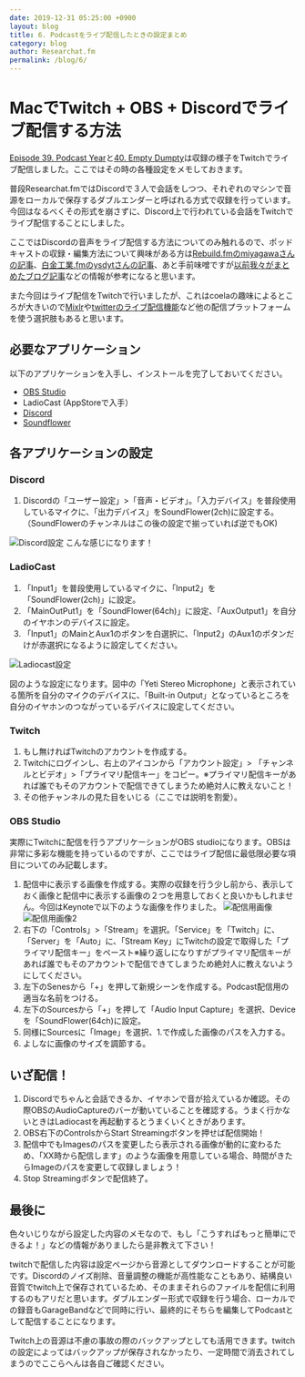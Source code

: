 ```yaml
---
date: 2019-12-31 05:25:00 +0900
layout: blog
title: 6. Podcastをライブ配信したときの設定まとめ
category: blog
author: Researchat.fm
permalink: /blog/6/
---
```


# MacでTwitch + OBS + Discordでライブ配信する方法

[Episode 39. Podcast Year](https://researchat.fm/episode/39)と[40. Empty Dumpty](https://researchat.fm/episode/40)は収録の様子をTwitchでライブ配信しました。ここではその時の各種設定をメモしておきます。

普段Researchat.fmではDiscordで３人で会話をしつつ、それぞれのマシンで音源をローカルで保存するダブルエンダーと呼ばれる方式で収録を行っています。今回はなるべくその形式を崩さずに、Discord上で行われている会話をTwitchでライブ配信することにしました。

ここではDiscordの音声をライブ配信する方法についてのみ触れるので、ポッドキャストの収録・編集方法について興味がある方は[Rebuild.fmのmiyagawaさんの記事](https://weblog.bulknews.net/podcasting-guide-2017-2e88531a367d)、[白金工業.fmのysdytさんの記事](https://weblog.bulknews.net/podcasting-guide-2017-2e88531a367d0)、あと手前味噌ですが[以前我々がまとめたブログ記事](https://researchat.fm/blog/2/)などの情報が参考になると思います。

また今回はライブ配信をTwitchで行いましたが、これはcoelaの趣味によるところが大きいので[Mixlr](http://mixlr.com/)や[twitterのライブ配信機能](https://help.twitter.com/ja/using-twitter/twitter-live)など他の配信プラットフォームを使う選択肢もあると思います。

## 必要なアプリケーション
以下のアプリケーションを入手し、インストールを完了しておいてください。

- [OBS Studio](https://obsproject.com/ja)
- LadioCast (AppStoreで入手）
- [Discord](https://discordapp.com/)
- [Soundflower](https://github.com/mattingalls/Soundflower)


## 各アプリケーションの設定

### Discord
1. Discordの「ユーザー設定」>「音声・ビデオ」。「入力デバイス」を普段使用しているマイクに、「出力デバイス」をSoundFlower(2ch)に設定する。（SoundFlowerのチャンネルはこの後の設定で揃っていれば逆でもOK)

![Discord設定](/images/blog/discord.png)
こんな感じになります！

### LadioCast
1. 「Input1」を普段使用しているマイクに、「Input2」を「SoundFlower(2ch)」に設定。
1. 「MainOutPut1」を「SoundFlower(64ch)」に設定、「AuxOutput1」を自分のイヤホンのデバイスに設定。
1. 「Input1」のMainとAux1のボタンを白選択に、「Input2」のAux1のボタンだけが赤選択になるように設定してください。

![Ladiocast設定](/images/blog/ladiocast.png)

図のような設定になります。図中の「Yeti Stereo Microphone」と表示されている箇所を自分のマイクのデバイスに、「Built-in Output」となっているところを自分のイヤホンのつながっているデバイスに設定してください。

### Twitch
1. もし無ければTwitchのアカウントを作成する。
1. Twitchにログインし、右上のアイコンから「アカウント設定」> 「チャンネルとビデオ」>「プライマリ配信キー」をコピー。※プライマリ配信キーがあれば誰でもそのアカウントで配信できてしまうため絶対人に教えないこと！
1. その他チャンネルの見た目をいじる（ここでは説明を割愛）。

### OBS Studio
実際にTwitchに配信を行うアプリケーションがOBS studioになります。OBSは非常に多彩な機能を持っているのですが、ここではライブ配信に最低限必要な項目についてのみ記載します。

1. 配信中に表示する画像を作成する。実際の収録を行う少し前から、表示しておく画像と配信中に表示する画像の２つを用意しておくと良いかもしれません。今回はKeynoteで以下のような画像を作りました。
![配信用画像](/images/blog/Image.jpeg)
![配信用画像2](/images/blog/Image3.jpeg)
1. 右下の「Controls」>「Stream」を選択。「Service」を「Twitch」に、「Server」を「Auto」に、「Stream Key」にTwitchの設定で取得した「プライマリ配信キー」をペースト※繰り返しになりすがプライマリ配信キーがあれば誰でもそのアカウントで配信できてしまうため絶対人に教えないようにしてください。
1. 左下のSenesから「+」を押して新規シーンを作成する。Podcast配信用の適当な名前をつける。
1. 左下のSourcesから「+」を押して「Audio Input Capture」を選択、Deviceを「SoundFlower(64ch)に設定。
1. 同様にSourcesに「Image」を選択、1.で作成した画像のパスを入力する。
1. よしなに画像のサイズを調節する。

## いざ配信！
1. Discordでちゃんと会話できるか、イヤホンで音が拾えているか確認。その際OBSのAudioCaptureのバーが動いていることを確認する。うまく行かないときはLadiocastを再起動するとうまくいくときがあります。
1. OBS右下のControlsからStart Streamingボタンを押せば配信開始！ 
1. 配信中でもImagesのパスを変更したら表示される画像が動的に変わるため、「XX時から配信します」のような画像を用意している場合、時間がきたらImageのパスを変更して収録しましょう！
1. Stop Streamingボタンで配信終了。

## 最後に

色々いじりながら設定した内容のメモなので、もし「こうすればもっと簡単にできるよ！」などの情報がありましたら是非教えて下さい！

twitchで配信した内容は設定ページから音源としてダウンロードすることが可能です。Discordのノイズ削除、音量調整の機能が高性能なこともあり、結構良い音質でtwitch上で保存されているため、そのままそれらのファイルを配信に利用するのもアリだと思います。ダブルエンダー形式で収録を行う場合、ローカルでの録音もGarageBandなどで同時に行い、最終的にそちらを編集してPodcastとして配信することになります。

Twitch上の音源は不慮の事故の際のバックアップとしても活用できます。twitchの設定によってはバックアップが保存されなかったり、一定時間で消去されてしまうのでここらへんは各自ご確認ください。
